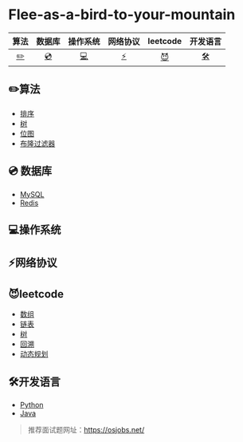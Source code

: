 # Flee-as-a-bird-to-your-mountain

|            算法            |        数据库        |             操作系统             |        网络协议        |                 leetcode                 |                      开发语言                       |
| :------------------------: | :------------------: | :------------------------------: | :--------------------: | :--------------------------------------: | :-------------------------------------------------: |
| [:pencil2:](#pencil2-算法) | [:cd:](#:cd:-数据库) | [:computer:](#computer-操作系统) | [:zap:](#zap-网络协议) | [:smiling_imp:](#:smiling_imp:-leetcode) | [:hammer_and_wrench:](#:hammer_and_wrench:开发语言) |



## :pencil2:算法

- [排序]()
- [树]()
- [位图]()
- [布隆过滤器]()

## :cd: 数据库

- [MySQL]()
- [Redis]()

## :computer:操作系统

## :zap:网络协议

## :smiling_imp:leetcode

- [数组]()
- [链表]()
- [树]()
- [回溯]()
- [动态规划]()

## :hammer_and_wrench:开发语言

- [Python]()
- [Java]()





> 推荐面试题网址：https://osjobs.net/

